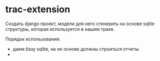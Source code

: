 # trac-extension
Создать django проект, модели для него сгенерить на основе sqlite структуры, которая используется в нашем траке.

Порядок использования: 
  - даем базу sqlite, на ее основе должны строиться отчеты.
  - 

